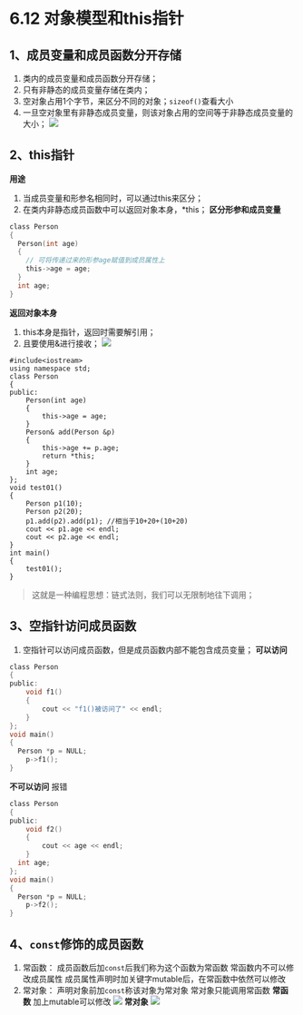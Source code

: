 # 6.12 对象模型和this指针

## 1、成员变量和成员函数分开存储
1.  类内的成员变量和成员函数分开存储；
2.  只有非静态的成员变量存储在类内；
3.  空对象占用1个字节，来区分不同的对象；`sizeof()`查看大小
4.  一旦空对象里有非静态成员变量，则该对象占用的空间等于非静态成员变量的大小；
![](https://test-123456-md-images.oss-cn-beijing.aliyuncs.com/img/image-20220405131326402.png#crop=0&crop=0&crop=1&crop=1&id=WKJ71&originHeight=218&originWidth=712&originalType=binary&ratio=1&rotation=0&showTitle=false&status=done&style=none&title=)

## 2、this指针
**用途**
1. 当成员变量和形参名相同时，可以通过this来区分；
2. 在类内非静态成员函数中可以返回对象本身，*this；
**区分形参和成员变量**
```c
class Person
{
  Person(int age)
  {
    // 可将传递过来的形参age赋值到成员属性上
    this->age = age;
  }
  int age;
}
```
**返回对象本身**
1. this本身是指针，返回时需要解引用；
2. 且要使用&进行接收；
![](https://test-123456-md-images.oss-cn-beijing.aliyuncs.com/img/image-20220405132600133.png#crop=0&crop=0&crop=1&crop=1&id=rvJfL&originHeight=866&originWidth=1647&originalType=binary&ratio=1&rotation=0&showTitle=false&status=done&style=none&title=)
```
#include<iostream>
using namespace std;
class Person
{
public:
	Person(int age)
	{
		this->age = age;
	}
	Person& add(Person &p)
	{
		this->age += p.age;
		return *this;
	}
	int age;
};
void test01()
{
	Person p1(10);
	Person p2(20);
	p1.add(p2).add(p1); //相当于10+20+(10+20)
	cout << p1.age << endl;
	cout << p2.age << endl;
}
int main()
{
	test01();
}
```
> 这就是一种编程思想：链式法则，我们可以无限制地往下调用；
> 
## 3、空指针访问成员函数

1. 空指针可以访问成员函数，但是成员函数内部不能包含成员变量；
**可以访问**
```c
class Person
{
public:
	void f1()
	{
		cout << "f1()被访问了" << endl;
	}
};
void main()
{
  Person *p = NULL;
	p->f1();
}
```
**不可以访问**
报错
```c
class Person
{
public:
	void f2()
	{
		cout << age << endl;
	}
  int age;
};
void main()
{
  Person *p = NULL;
	p->f2();
}
```
## 4、`const`修饰的成员函数
1. 常函数：
成员函数后加`const`后我们称为这个函数为常函数
常函数内不可以修改成员属性
成员属性声明时加关键字mutable后，在常函数中依然可以修改
2. 常对象：
声明对象前加`const`称该对象为常对象
常对象只能调用常函数
**常函数**
加上mutable可以修改
![](https://test-123456-md-images.oss-cn-beijing.aliyuncs.com/img/image-20220405134400862.png#crop=0&crop=0&crop=1&crop=1&id=WV6x4&originHeight=640&originWidth=1338&originalType=binary&ratio=1&rotation=0&showTitle=false&status=done&style=none&title=)
**常对象**
![](https://test-123456-md-images.oss-cn-beijing.aliyuncs.com/img/image-20220405134639603.png#crop=0&crop=0&crop=1&crop=1&id=rti1C&originHeight=541&originWidth=1169&originalType=binary&ratio=1&rotation=0&showTitle=false&status=done&style=none&title=)